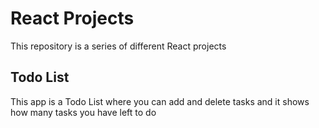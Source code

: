 # React Projects

This repository is a series of different React projects

## Todo List

This app is a Todo List where you can add and delete tasks and it shows how many tasks you have left to do
